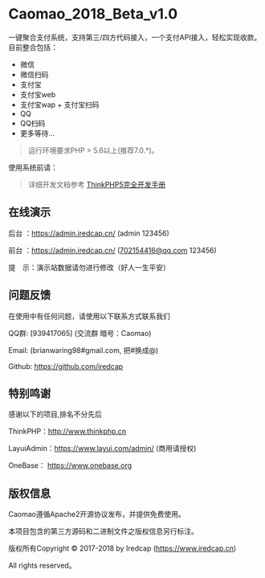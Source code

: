 Caomao_2018_Beta_v1.0
===============

一键聚合支付系统，支持第三/四方代码接入，一个支付API接入，轻松实现收款。
目前整合包括：

 + 微信
  + 微信扫码
 + 支付宝
  + 支付宝web
   + 支付宝wap
    + 支付宝扫码
 + QQ
  + QQ扫码
 + 更多等待...

> 运行环境要求PHP > 5.6以上(推荐7.0.*)。

使用系统前请：
>详细开发文档参考 [ThinkPHP5完全开发手册](http://www.kancloud.cn/manual/thinkphp5)

## **在线演示**

后台 ：https://admin.iredcap.cn/  (admin 123456)

前台 ：https://admin.iredcap.cn/  (702154416@qq.com 123456) 

提　示：演示站数据请勿进行修改（好人一生平安）

## **问题反馈**

在使用中有任何问题，请使用以下联系方式联系我们

QQ群: [939417065] (交流群 暗号：Caomao)

Email: (brianwaring98#gmail.com, 把#换成@)

Github: https://github.com/iredcap

## **特别鸣谢**

感谢以下的项目,排名不分先后

ThinkPHP：http://www.thinkphp.cn

LayuiAdmin：https://www.layui.com/admin/ (商用请授权)

OneBase： https://www.onebase.org


## **版权信息**

Caomao遵循Apache2开源协议发布，并提供免费使用。

本项目包含的第三方源码和二进制文件之版权信息另行标注。

版权所有Copyright © 2017-2018 by Iredcap (https://www.iredcap.cn)

All rights reserved。
